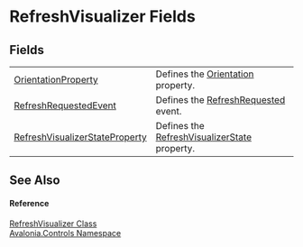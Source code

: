 # RefreshVisualizer Fields




## Fields
<table>
<tr>
<td><a href="F_Avalonia_Controls_RefreshVisualizer_OrientationProperty">OrientationProperty</a></td>
<td>Defines the <a href="P_Avalonia_Controls_RefreshVisualizer_Orientation">Orientation</a> property.</td>
</tr>
<tr>
<td><a href="F_Avalonia_Controls_RefreshVisualizer_RefreshRequestedEvent">RefreshRequestedEvent</a></td>
<td>Defines the <a href="E_Avalonia_Controls_RefreshVisualizer_RefreshRequested">RefreshRequested</a> event.</td>
</tr>
<tr>
<td><a href="F_Avalonia_Controls_RefreshVisualizer_RefreshVisualizerStateProperty">RefreshVisualizerStateProperty</a></td>
<td>Defines the <a href="P_Avalonia_Controls_RefreshVisualizer_RefreshVisualizerState">RefreshVisualizerState</a> property.</td>
</tr>
</table>

## See Also


#### Reference
<a href="T_Avalonia_Controls_RefreshVisualizer">RefreshVisualizer Class</a>  
<a href="N_Avalonia_Controls">Avalonia.Controls Namespace</a>  

